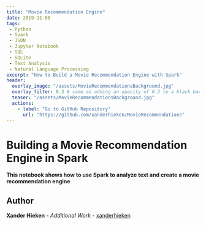 ```yaml
---
title: "Movie Recommendation Engine"
date: 2019-11-08
tags:
 - Python
 - Spark
 - JSON
 - Jupyter Notebook
 - SQL
 - SQLite
 - Text Analysis
 - Natural Language Processing
excerpt: "How to Build a Movie Recommendation Engine with Spark"
header:
  overlay_image: "/assets/MovieRecommendationsBackground.jpg"
  overlay_filter: 0.3 # same as adding an opacity of 0.3 to a black background
  teaser: "/assets/MovieRecommendationsBackground.jpg"
  actions:
    - label: "Go to GitHub Repository"
      url: "https://github.com/xanderhieken/MovieRecommendations"
---
```

# Building a Movie Recommendation Engine in Spark

**This notebook shows how to use Spark to analyze text and create a movie recommendation engine**

## Author

**Xander Hieken** - *Additional Work* - [xanderhieken](https://github.com/xanderhieken)
